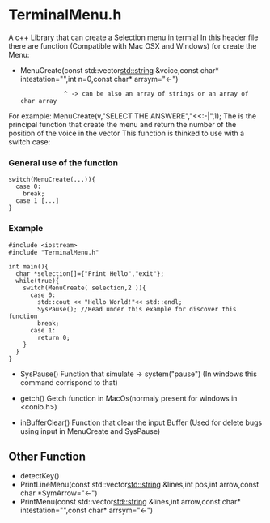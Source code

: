 # TerminalMenu.h
A c++ Library that can create a Selection menu in termial
In this header file there are function (Compatible with Mac OSX and Windows) for create the Menu:

- MenuCreate(const std::vector<std::string> &voice,const char* intestation="",int n=0,const char* arrsym="<-")

                  ^ -> can be also an array of strings or an array of char array

For example: MenuCreate(v,"SELECT THE ANSWERE","<<:-|",1);
The is the principal function that create the menu and return the number of the position of the voice in the vector
This function is thinked to use with a switch case:

### General use of the function
```
switch(MenuCreate(...)){
  case 0:
    break;
  case 1 [...]
}
```
### Example
```
#include <iostream>
#include "TerminalMenu.h"

int main(){
  char *selection[]={"Print Hello","exit"};
  while(true){
    switch(MenuCreate( selection,2 )){
      case 0:
        std::cout << "Hello World!"<< std::endl;
        SysPause(); //Read under this example for discover this function
        break;
      case 1:
        return 0;
    }
  }
}

```

- SysPause() 
Function that simulate -> system("pause") (In windows this command corrispond to that)


- getch() 
Getch function in MacOs(normaly present for windows in <conio.h>)

- inBufferClear()
Function that clear the input Buffer (Used for delete bugs using input in MenuCreate and SysPause)

## Other Function

- detectKey()
- PrintLineMenu(const std::vector<std::string> &lines,int pos,int arrow,const char *SymArrow="<-")
- PrintMenu(const std::vector<std::string> &lines,int arrow,const char* intestation="",const char* arrsym="<-")
